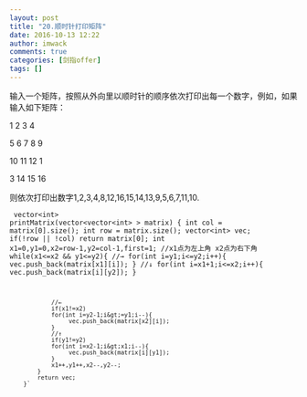 ```yaml
---
layout: post
title: "20.顺时针打印矩阵"
date: 2016-10-13 12:22
author: imwack
comments: true
categories: [剑指offer]
tags: []
---
```

输入一个矩阵，按照从外向里以顺时针的顺序依次打印出每一个数字，例如，如果输入如下矩阵：

1 2 3 4

5 6 7 8 9

10 11 12 1

3 14 15 16

则依次打印出数字1,2,3,4,8,12,16,15,14,13,9,5,6,7,11,10.


<code class="">    vector&lt;int&gt; printMatrix(vector&lt;vector&lt;int&gt; &gt; matrix) {
            int col = matrix[0].size();
            int row = matrix.size();
            vector&lt;int&gt; vec;
            if(!row || !col)
                return matrix[0];
        int x1=0,y1=0,x2=row-1,y2=col-1,first=1;    //x1点为左上角 x2点为右下角
            while(x1&lt;=x2 &amp;&amp; y1&lt;=y2){
                //→
                for(int i=y1;i&lt;=y2;i++){
                       vec.push_back(matrix[x1][i]);
                }
                //↓
                for(int i=x1+1;i&lt;=x2;i++){
                    vec.push_back(matrix[i][y2]);
                }
    
                //←
                if(x1!=x2)
                for(int i=y2-1;i&gt;=y1;i--){
                     vec.push_back(matrix[x2][i]);
                }
                //↑
                if(y1!=y2)
                for(int i=x2-1;i&gt;x1;i--){
                     vec.push_back(matrix[i][y1]);
                }
                x1++,y1++,x2--,y2--;
            }            
            return vec;                
        }`

&nbsp;
